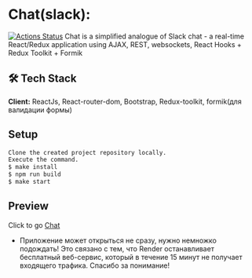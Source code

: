 # Chat(slack):
[![Actions Status](https://github.com/ArtyomVolkov1/frontend-project-12/workflows/hexlet-check/badge.svg)](https://github.com/ArtyomVolkov1/frontend-project-12/actions)
Chat is a simplified analogue of Slack chat -  a real-time React/Redux application using AJAX, REST, websockets, React Hooks + Redux Toolkit + Formik    

## 🛠 Tech Stack
**Client:** ReactJs, React-router-dom, Bootstrap, Redux-toolkit, formik(для валидации формы)

## Setup
```bash
Clone the created project repository locally. 
Execute the command.
$ make install
$ npm run build
$ make start
```
## Preview
Click to go [Chat](https://frontend-project-12-qyp1.onrender.com) 

* Приложение может открыться не сразу, нужно немножко подождать! Это связано с тем, что Render останавливает бесплатный веб-сервис, который в течение 15 минут не получает входящего трафика. Спасибо за понимание!
